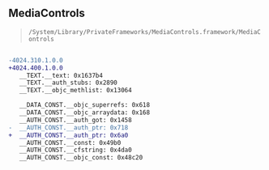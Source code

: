 ## MediaControls

> `/System/Library/PrivateFrameworks/MediaControls.framework/MediaControls`

```diff

-4024.310.1.0.0
+4024.400.1.0.0
   __TEXT.__text: 0x1637b4
   __TEXT.__auth_stubs: 0x2890
   __TEXT.__objc_methlist: 0x13064

   __DATA_CONST.__objc_superrefs: 0x618
   __DATA_CONST.__objc_arraydata: 0x168
   __AUTH_CONST.__auth_got: 0x1458
-  __AUTH_CONST.__auth_ptr: 0x718
+  __AUTH_CONST.__auth_ptr: 0x6a0
   __AUTH_CONST.__const: 0x49b0
   __AUTH_CONST.__cfstring: 0x4da0
   __AUTH_CONST.__objc_const: 0x48c20

```
